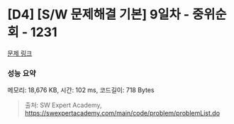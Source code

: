 # [D4] [S/W 문제해결 기본] 9일차 - 중위순회 - 1231 

[문제 링크](https://swexpertacademy.com/main/code/problem/problemDetail.do?contestProbId=AV140YnqAIECFAYD) 

### 성능 요약

메모리: 18,676 KB, 시간: 102 ms, 코드길이: 718 Bytes



> 출처: SW Expert Academy, https://swexpertacademy.com/main/code/problem/problemList.do